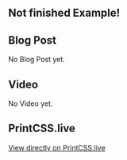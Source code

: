 ## Not finished Example!

## Blog Post

No Blog Post yet.

## Video

No Video yet.

## PrintCSS.live

[View directly on PrintCSS.live](https://printcss.live/)